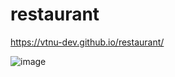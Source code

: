 # restaurant

https://vtnu-dev.github.io/restaurant/

![image](https://user-images.githubusercontent.com/65651452/190116297-b3516c23-acd4-4425-83b8-04cb733cd754.png)
